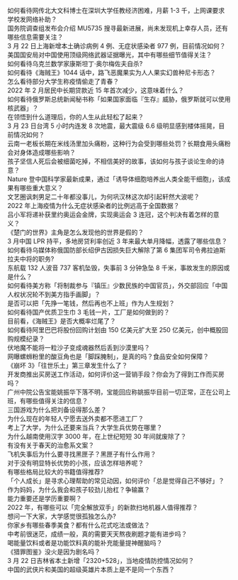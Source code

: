 如何看待网传北大文科博士在深圳大学任教经济困难，月薪 1-3 千，上网课要求学校发网络补助？  
国务院调查组发布会介绍 MU5735 搜寻最新进展，尚未发现机上幸存人员，还有哪些信息需要关注？  
3 月 22 日上海新增本土确诊病例 4 例、无症状感染者 977 例，目前情况如何？  
美国国安局对中国使用顶级网络武器证据曝光，其中有哪些细节值得关注？  
如何看待乌克兰数学家康斯坦丁·奥尔梅佐夫自杀?  
如何看待《海贼王》1044 话中，路飞恶魔果实为人人果实幻兽种尼卡形态？  
怎么看待部分大学生称疫情偷走了青春？  
2022 年 2 月居民中长期贷款近 15 年首次减少，这意味着什么？  
如何看待俄罗斯总统新闻秘书称「如果国家面临『生存』威胁，俄罗斯就可以使用核武器」？  
在领悟到什么道理后，你的人生从此轻松了起来？  
3 月 23 日台湾 5 小时内连发 8 次地震，最大震级 6.6 级明显感到楼体摇晃，目前情况如何？  
云南一老板长期在米线汤里加头痛粉，这种行为会受到哪些处罚？长期食用头痛粉会对身体造成哪些影响？  
孩子坚信人死后会被细菌吃掉，不相信美好的故事，该如何与孩子谈论生命的诗意？  
Nature 登中国科学家最新成果，通过「诱导体细胞培养出人类全能干细胞」，该成果有哪些重大意义？  
文艺圈讽刺男足二十年都没事儿，为何巩汉林这次却引起轩然大波呢？  
2022 年上海疫情为什么无症状感染者的比例远高于全国数据？  
吕小军将递补获里约奥运会金牌，实现奥运会 3 连冠，这个判决有着怎样的意义？  
《楚门的世界》主角是怎么发现他的世界是假的？  
3 月中国 LPR 持平，多地房贷利率创近 3 年来最大单月降幅，透露了哪些信息？  
如何看待乌媒体称俄国防部长绍伊古因损失巨大解除了第 6 集团军司令弗拉迪斯拉夫中将的职务?  
东航载 132 人波音 737 客机坠毁，失事前 3 分钟急坠 8 千米，事故发生的原因或是什么？  
如何看待美方称「将制裁参与『镇压』少数民族的中国官员」，外交部回应「中国人权状况轮不到美方指手画脚」？  
是否可以把「先挣一笔钱，然后再也不上班」作为人生规划？  
如何看待国产优质卫生巾 3 毛钱一片，工厂是如何做到的？  
目前看，《海贼王》是否大概率烂尾了？  
如何看待阿里巴巴将股份回购计划由 150 亿美元扩大至 250 亿美元，创中概股回购规模纪录？  
伏地魔不能将一粒沙子变成魂器然后丢到沙漠里吗？  
网曝螺蛳粉里的酸豆角也是「脚踩腌制」，是真的吗？食品安全如何保障？  
《崩坏 3》「往世乐土」第三章发生什么了？  
开发商推出买房送工作活动，如何评价这一营销手段？你会为了得到工作而买房吗？  
广州中院公告宝能姚振华下落不明，宝能回应称姚振华目前一切正常，正在公司上班，有哪些值得关注的信息？  
三国游戏为什么把刘备设得那么差？  
为什么现在的年轻人宁愿去送外卖都不愿进工厂？  
考上了大学，为什么还要来当兵？大学生兵优势在哪里？  
为什么越南使用汉字 3000 年，在上世纪短短 30 年间就废除了？  
有没有关于春天的治愈系文案？  
飞机失事后为什么要寻找黑匣子？黑匣子有什么作用？  
对于没有明显特长优势的小孩，应该怎样培养呢？  
有哪些格局比较大的书籍值得推荐?  
「个人成长」是寻求心理帮助的常见动因，如何评价「总是觉得自己不够好」？  
作为妈妈，为什么我会和孩子较劲儿抬杠？争输赢？  
能力重要还是学历重要啊？  
2022 年，有哪些可以「完全解放双手」的新款扫地机器人值得推荐？  
想问一下大家，大学感觉很孤独怎么办?  
你家乡有哪些春季美食？都有什么花式吃法或做法？  
中考前很迷茫，成绩一般，真的需要天天熬夜刷题才能有进步吗？  
喝能量饮料或者是功能饮料真的能补充能量提神醒脑吗？  
《猎罪图鉴》没火是因为剧名吗？  
3 月 22 日吉林省本土新增「2320+528」，当地疫情防控情况如何？  
中国的武侠片和美国的超级英雄片本质上是不是同一个东西？  

